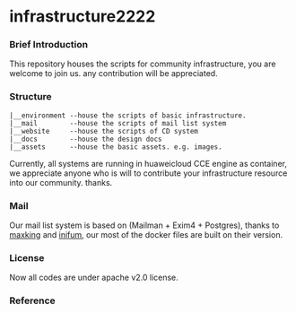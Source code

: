 # infrastructure2222

### Brief Introduction

This repository houses the scripts for community infrastructure, you are welcome to join us. any contribution will be appreciated.

### Structure
```
|__environment --house the scripts of basic infrastructure. 
|__mail        --house the scripts of mail list system
|__website     --house the scripts of CD system
|__docs        --house the design docs
|__assets      --house the basic assets. e.g. images.
```


Currently, all systems are running in huaweicloud CCE engine as container, we appreciate anyone who is will to contribute your infrastructure resource into our community. thanks.

### Mail

Our mail list system is based on (Mailman + Exim4 + Postgres), thanks to [maxking](https://github.com/maxking/docker-mailman)
and [inifum](https://github.com/infinum/exim4-docker), our most of the docker files are built on their version.

### License

Now all codes are under apache v2.0 license.

### Reference
